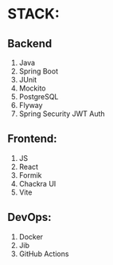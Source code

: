 # STACK:

## Backend
1. Java
2. Spring Boot
3. JUnit
4. Mockito
5. PostgreSQL
6. Flyway
7. Spring Security JWT Auth

## Frontend:
1. JS
2. React
3. Formik
4. Chackra UI
5. Vite

## DevOps:
1. Docker
2. Jib
3. GitHub Actions

 
 
